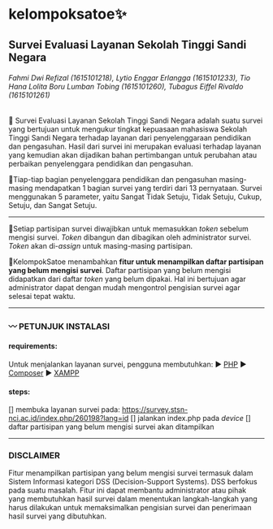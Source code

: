 # kelompoksatoe:sparkles:
## Survei Evaluasi Layanan Sekolah Tinggi Sandi Negara


###### Fahmi Dwi Refizal (1615101218), Lytio Enggar Erlangga (1615101233), Tio Hana Lolita Boru Lumban Tobing (1615101260), Tubagus Eiffel Rivaldo (1615101261)

:small_orange_diamond:  Survei Evaluasi Layanan Sekolah Tinggi Sandi Negara adalah suatu survei yang bertujuan untuk mengukur tingkat kepuasaan mahasiswa Sekolah Tinggi Sandi Negara terhadap layanan dari penyelenggaraan pendidikan dan pengasuhan. Hasil dari survei ini merupakan evaluasi terhadap layanan yang kemudian akan dijadikan bahan pertimbangan untuk perubahan atau perbaikan penyelenggara pendidikan dan pengasuhan.

:small_orange_diamond:Tiap-tiap bagian penyelenggara pendidikan dan pengasuhan masing-masing mendapatkan 1 bagian survei yang terdiri dari 13 pernyataan. Survei menggunakan 5 parameter, yaitu Sangat Tidak Setuju, Tidak Setuju, Cukup, Setuju, dan Sangat Setuju. 

------------------------------------------------------------------------------------------------------------------------------

:small_blue_diamond:Setiap partisipan survei diwajibkan untuk memasukkan _token_ sebelum mengisi survei. _Token_ dibangun dan dibagikan oleh administrator survei. _Token_ akan di-_assign_ untuk masing-masing partisipan. 

:small_blue_diamond:KelompokSatoe menambahkan **fitur untuk menampilkan daftar partisipan yang belum mengisi survei**. Daftar partisipan yang belum mengisi didapatkan dari daftar _token_ yang belum dipakai. Hal ini bertujuan agar administrator dapat dengan mudah mengontrol pengisian survei agar selesai tepat waktu.

------------------------------------------------------------------------------------------------------------------------------

### :wavy_dash: PETUNJUK INSTALASI

#### requirements:
Untuk menjalankan layanan survei, pengguna membutuhkan:
:arrow_forward: [PHP](https://www.php.net/downloads.php)
:arrow_forward: [Composer](https://getcomposer.org/download/)
:arrow_forward: [XAMPP](https://www.apachefriends.org/download.html)

#### steps:
[] membuka layanan survei pada: https://survey.stsn-nci.ac.id/index.php/260198?lang=id
[] jalankan index.php pada _device_
[] daftar partisipan yang belum mengisi survei akan ditampilkan

------------------------------------------------------------------------------------------------------------------------------

### DISCLAIMER
Fitur menampilkan partisipan yang belum mengisi survei termasuk dalam Sistem Informasi kategori DSS (Decision-Support Systems). DSS berfokus pada suatu masalah. Fitur ini dapat membantu administrator atau pihak yang membutuhkan hasil survei dalam menentukan langkah-langkah yang harus dilakukan untuk memaksimalkan pengisian survei dan penerimaan hasil survei yang dibutuhkan.
